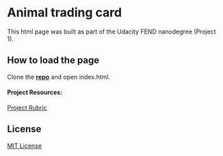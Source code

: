 # Animal trading card 


This html page  was built as part of the Udacity FEND nanodegree (Project 1). 

## How to load the page

 Clone the **[repo](https://github.com/ElisaCovato/Animal-trading-card---FEND-nanodegree.git)** and open index.html.

#### Project Resources:

[Project Rubric](https://review.udacity.com/#!/rubrics/151/view)


## License
[MIT License](LICENSE.MIT)